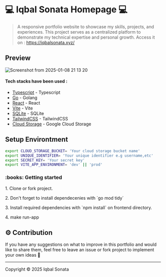 # 💻 Iqbal Sonata Homepage 💻

> A responsive portfolio website to showcase my skills, projects, and experiences. This project serves as a centralized platform to demonstrate my technical expertise and personal growth.
> Access it on : https://iqbalsonata.xyz/

## Preview

![Screenshot from 2025-01-08 21 13 20](https://github.com/user-attachments/assets/7cf4e273-9636-47d0-a0f3-03bebb1211f9)

<div>
  <h4>Tech stacks have been used :</h4>
  <ul>
    <li><a href="https://www.typescriptlang.org/">Typescript</a> - Typescript</li>
    <li><a href="https://go.dev/">Go</a> - Golang</li>
    <li><a href="https://react.dev/">React</a> - React</li>
    <li><a href="https://vite.dev/">Vite</a> - Vite</li>
    <li><a href="https://www.sqlite.org/">SQLite</a> - SQLite</li>
    <li><a href="https://tailwindcss.com/">TailwindCSS</a> - TailwindCSS</li>
    <li><a href="https://cloud.google.com/storage?hl=en">Cloud Storage</a> - Google Cloud Storage</li>
  </ul>
</div>

## Setup Environtment

```bash
export CLOUD_STORAGE_BUCKET= 'Your cloud storage bucket name'
export UNIQUE_IDENTIFIER= 'Your unique identifier e.g username,etc'
export SECRET_KEY= 'Your secret key'
export VITE_APP_ENVIRONMENT= 'dev' || 'prod'
```

<h3>:books: Getting started</h3>
<p>1. Clone or fork project.</p>
<p>2. Don't forget to install dependecenies with `go mod tidy`</p>
<p>3. Install required dependencies with `npm install` on frontend directory.</p>
<p>4. make run-app</p>

## ⚙️ Contribution

If you have any suggestions on what to improve in this portfolio and would like to share them, feel free to leave an issue or fork project to implement your own ideas 🙂

---

Copyright © 2025 Iqbal Sonata
